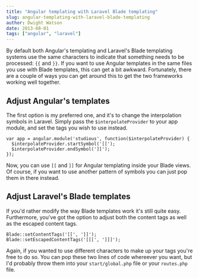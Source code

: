 ```yaml
---
title: "Angular templating with Laravel Blade templating"
slug: angular-templating-with-laravel-blade-templating
author: Dwight Watson
date: 2013-08-01
tags: ["angular", "laravel"]
---
```


By default both Angular's templating and Laravel's Blade templating systems use the same characters to indicate that something needs to be processed: `{{` and `}}`. If you want to use Angular templates in the same files you use with Blade templates, this can get a bit awkward. Fortunately, there are a couple of ways you can get around this to get the two frameworks working well together.

## Adjust Angular's templates

The first option is my preferred one, and it's to change the interpolation symbols in Laravel. Simply pass the `$interpolateProvider` to your app module, and set the tags you wish to use instead.

    var app = angular.module('studious', function($interpolateProvider) {
      $interpolateProvider.startSymbol('[[');
      $interpolateProvider.endSymbol(']]');
    });

Now, you can use `[[` and `]]` for Angular templating inside your Blade views. Of course, if you want to use another pattern of symbols you can just pop them in there instead.

## Adjust Laravel's Blade templates

If you'd rather modify the way Blade templates work it's still quite easy. Furthermore, you've got the option to adjust both the content tags as well as the escaped content tags.

    Blade::setContentTags('[[', ']]');
    Blade::setEscapedContentTags('[[[', ']]]');

Again, if you wanted to use different characters to make up your tags you're free to do so. You can pop these two lines of code whereever you want, but I'd probably throw them into your `start/global.php` file or your `routes.php` file.
